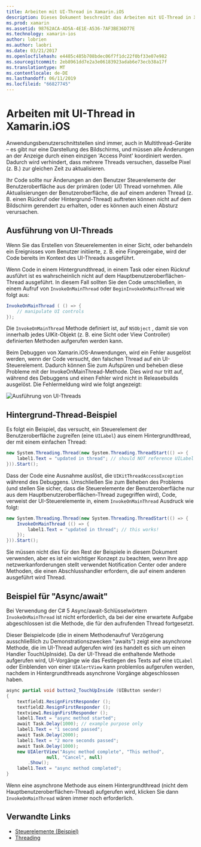 ```yaml
---
title: Arbeiten mit UI-Thread in Xamarin.iOS
description: Dieses Dokument beschreibt das Arbeiten mit UI-Thread in Xamarin.iOS. Erläutert die Ausführung von UI-Threads, bietet ein Beispiel für die Hintergrund-Thread und untersucht, Async/await.
ms.prod: xamarin
ms.assetid: 98762ACA-AD5A-4E1E-A536-7AF3BE36D77E
ms.technology: xamarin-ios
author: lobrien
ms.author: laobri
ms.date: 03/21/2017
ms.openlocfilehash: e4485c485b708bdec06f7f1dc22f0bf33e07e982
ms.sourcegitcommit: 2eb8961dd7e2a3e06183923adab6e73ecb38a17f
ms.translationtype: MT
ms.contentlocale: de-DE
ms.lasthandoff: 06/11/2019
ms.locfileid: "66827745"
---
```

# <a name="working-with-the-ui-thread-in-xamarinios"></a>Arbeiten mit UI-Thread in Xamarin.iOS

Anwendungsbenutzerschnittstellen sind immer, auch in Multithread-Geräte – es gibt nur eine Darstellung des Bildschirms, und müssen alle Änderungen an der Anzeige durch einen einzigen 'Access Point' koordiniert werden. Dadurch wird verhindert, dass mehrere Threads versuchen, dasselbe Pixel (z. B.) zur gleichen Zeit zu aktualisieren.

Ihr Code sollte nur Änderungen an den Benutzer Steuerelemente der Benutzeroberfläche aus der primären (oder UI) Thread vornehmen. Alle Aktualisierungen der Benutzeroberfläche, die auf einem anderen Thread (z. B. einen Rückruf oder Hintergrund-Thread) auftreten können nicht auf dem Bildschirm gerendert zu erhalten, oder es können auch einen Absturz verursachen.

## <a name="ui-thread-execution"></a>Ausführung von UI-Threads

Wenn Sie das Erstellen von Steuerelementen in einer Sicht, oder behandeln ein Ereignisses vom Benutzer initiierte, z. B. eine Fingereingabe, wird der Code bereits im Kontext des UI-Threads ausgeführt.

Wenn Code in einem Hintergrundthread, in einem Task oder einen Rückruf ausführt ist es wahrscheinlich nicht auf dem Hauptbenutzeroberflächen-Thread ausgeführt. In diesem Fall sollten Sie den Code umschließen, in einem Aufruf von `InvokeOnMainThread` oder `BeginInvokeOnMainThread` wie folgt aus:

```csharp
InvokeOnMainThread ( () => {
    // manipulate UI controls
});
```

Die `InvokeOnMainThread` Methode definiert ist, auf `NSObject` , damit sie von innerhalb jedes UIKit-Objekt (z. B. eine Sicht oder View Controller) definierten Methoden aufgerufen werden kann.

Beim Debuggen von Xamarin.iOS-Anwendungen, wird ein Fehler ausgelöst werden, wenn der Code versucht, den falschen Thread auf ein UI-Steuerelement. Dadurch können Sie zum Aufspüren und beheben diese Probleme mit der InvokeOnMainThread-Methode. Dies wird nur tritt auf, während des Debuggens und einen Fehler wird nicht in Releasebuilds ausgelöst. Die Fehlermeldung wird wie folgt angezeigt:

 ![](ui-thread-images/image10.png "Ausführung von UI-Threads")

 <a name="Background_Thread_Example" />


## <a name="background-thread-example"></a>Hintergrund-Thread-Beispiel

Es folgt ein Beispiel, das versucht, ein Steuerelement der Benutzeroberfläche zugreifen (eine `UILabel`) aus einem Hintergrundthread, der mit einem einfachen Thread:

```csharp
new System.Threading.Thread(new System.Threading.ThreadStart(() => {
    label1.Text = "updated in thread"; // should NOT reference UILabel on background thread!
})).Start();
```

Dass der Code eine Ausnahme auslöst, die `UIKitThreadAccessException` während des Debuggens. Umschließen Sie zum Beheben des Problems (und stellen Sie sicher, dass die Steuerelemente der Benutzeroberfläche nur aus dem Hauptbenutzeroberflächen-Thread zugegriffen wird), Code, verweist der UI-Steuerelemente in, einem `InvokeOnMainThread` Ausdruck wie folgt:

```csharp
new System.Threading.Thread(new System.Threading.ThreadStart(() => {
    InvokeOnMainThread (() => {
        label1.Text = "updated in thread"; // this works!
    });
})).Start();
```

Sie müssen nicht dies für den Rest der Beispiele in diesem Dokument verwenden, aber es ist ein wichtiger Konzept zu beachten, wenn Ihre app netzwerkanforderungen stellt verwendet Notification Center oder andere Methoden, die einen Abschlusshandler erfordern, die auf einem anderen ausgeführt wird Thread.

 <a name="Async_Await_Example" />


## <a name="asyncawait-example"></a>Beispiel für "Async/await"

Bei Verwendung der C# 5 Async/await-Schlüsselwörtern `InvokeOnMainThread` ist nicht erforderlich, da bei der eine erwartete Aufgabe abgeschlossen ist die Methode, die für den aufrufenden Thread fortgesetzt.

Dieser Beispielcode (die in einem Methodenaufruf Verzögerung ausschließlich zu Demonstrationszwecken "awaits") zeigt eine asynchrone Methode, die im UI-Thread aufgerufen wird (es handelt es sich um einen Handler TouchUpInside). Da der UI-Thread die enthaltende Methode aufgerufen wird, UI-Vorgänge wie das Festlegen des Texts auf eine `UILabel` oder Einblenden von einer `UIAlertView` kann problemlos aufgerufen werden, nachdem in Hintergrundthreads asynchrone Vorgänge abgeschlossen haben.

```csharp
async partial void button2_TouchUpInside (UIButton sender)
{
    textfield1.ResignFirstResponder ();
    textfield2.ResignFirstResponder ();
    textview1.ResignFirstResponder ();
    label1.Text = "async method started";
    await Task.Delay(1000); // example purpose only
    label1.Text = "1 second passed";
    await Task.Delay(2000);
    label1.Text = "2 more seconds passed";
    await Task.Delay(1000);
    new UIAlertView("Async method complete", "This method", 
               null, "Cancel", null)
        .Show();
    label1.Text = "async method completed";
}
```

Wenn eine asynchrone Methode aus einem Hintergrundthread (nicht dem Hauptbenutzeroberflächen-Thread) aufgerufen wird, klicken Sie dann `InvokeOnMainThread` wären immer noch erforderlich.


## <a name="related-links"></a>Verwandte Links

- [Steuerelemente (Beispiel)](https://developer.xamarin.com/samples/monotouch/Controls/)
- [Threading](~/ios/app-fundamentals/threading.md)
